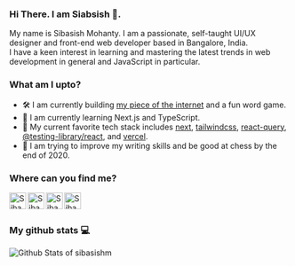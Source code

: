 ### Hi There. I am Siabsish 🤗.

My name is Sibasish Mohanty. I am a passionate, self-taught UI/UX designer and front-end web developer based in Bangalore, India.<br />I have a keen interest in learning and mastering the latest trends in web development in general and JavaScript in particular.

### What am I upto?

- 🛠️ I am currently building [my piece of the internet](https://sibasish-me.vercel.app) and a fun word game.
- 📖 I am currently learning Next.js and TypeScript.
- 💌 My current favorite tech stack includes [next](https://nextjs.org), [tailwindcss](https://tailwindcss.com), [react-query](https://react-query.tanstack.com), [@testing-library/react](https://testing-library.com/docs/react-testing-library/intro), and [vercel](https://vercel.com).
- 🎯 I am trying to improve my writing skills and be good at chess by the end of 2020.

### Where can you find me?

<a href="https://twitter.com/smsibasish">
  <img align="left" alt="Sibasish Mohanty on Twitter" width="30px" src="https://image.flaticon.com/icons/svg/2111/2111819.svg" />
</a>

<a href="https://www.linkedin.com/in/sibasish-mohanty">
  <img align="left" alt="Sibasish Mohanty on LinkedIn" width="30px" src="https://image.flaticon.com/icons/svg/2111/2111723.svg" />
</a>

<a href="https://www.behance.net/Sibasish19">
  <img align="left" alt="Sibasish Mohanty on Behance" width="30px" src="https://image.flaticon.com/icons/svg/2111/2111478.svg" />
</a>

<a href="https://stackoverflow.com/sibasish-mohanty">
  <img align="left" alt="Sibasish Mohanty on Stack Overflow" width="30px" src="https://image.flaticon.com/icons/svg/2111/2111806.svg" />
</a>
<br />
<br/>

### My github stats 💻

<img align="left" alt="Github Stats of sibasishm" src="https://github-readme-stats.codestackr.vercel.app/api?username=sibasishm&count_private=true&show_icons=true&hide_border=true&include_all_commits=true" />
